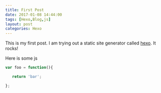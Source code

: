 ```yaml
---
title: First Post
date: 2017-01-08 14:44:00
tags: [Hexo,Blog,js]
layout: post
categories: Hexo
---
```


This is my first post. I am trying out a static site generator called [hexo](https://hexo.io/). It rocks!

<!-- more -->

Here is some js

``` js
var foo = function(){

   return 'bar';

};
```
